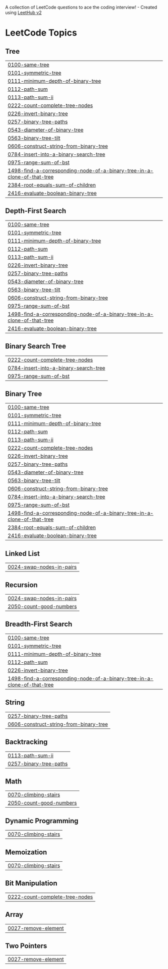 A collection of LeetCode questions to ace the coding interview! - Created using [LeetHub v2](https://github.com/arunbhardwaj/LeetHub-2.0)
<!---LeetCode Topics Start-->
# LeetCode Topics
## Tree
|  |
| ------- |
| [0100-same-tree](https://github.com/rishu1016/LeetCode/tree/master/0100-same-tree) |
| [0101-symmetric-tree](https://github.com/rishu1016/LeetCode/tree/master/0101-symmetric-tree) |
| [0111-minimum-depth-of-binary-tree](https://github.com/rishu1016/LeetCode/tree/master/0111-minimum-depth-of-binary-tree) |
| [0112-path-sum](https://github.com/rishu1016/LeetCode/tree/master/0112-path-sum) |
| [0113-path-sum-ii](https://github.com/rishu1016/LeetCode/tree/master/0113-path-sum-ii) |
| [0222-count-complete-tree-nodes](https://github.com/rishu1016/LeetCode/tree/master/0222-count-complete-tree-nodes) |
| [0226-invert-binary-tree](https://github.com/rishu1016/LeetCode/tree/master/0226-invert-binary-tree) |
| [0257-binary-tree-paths](https://github.com/rishu1016/LeetCode/tree/master/0257-binary-tree-paths) |
| [0543-diameter-of-binary-tree](https://github.com/rishu1016/LeetCode/tree/master/0543-diameter-of-binary-tree) |
| [0563-binary-tree-tilt](https://github.com/rishu1016/LeetCode/tree/master/0563-binary-tree-tilt) |
| [0606-construct-string-from-binary-tree](https://github.com/rishu1016/LeetCode/tree/master/0606-construct-string-from-binary-tree) |
| [0784-insert-into-a-binary-search-tree](https://github.com/rishu1016/LeetCode/tree/master/0784-insert-into-a-binary-search-tree) |
| [0975-range-sum-of-bst](https://github.com/rishu1016/LeetCode/tree/master/0975-range-sum-of-bst) |
| [1498-find-a-corresponding-node-of-a-binary-tree-in-a-clone-of-that-tree](https://github.com/rishu1016/LeetCode/tree/master/1498-find-a-corresponding-node-of-a-binary-tree-in-a-clone-of-that-tree) |
| [2384-root-equals-sum-of-children](https://github.com/rishu1016/LeetCode/tree/master/2384-root-equals-sum-of-children) |
| [2416-evaluate-boolean-binary-tree](https://github.com/rishu1016/LeetCode/tree/master/2416-evaluate-boolean-binary-tree) |
## Depth-First Search
|  |
| ------- |
| [0100-same-tree](https://github.com/rishu1016/LeetCode/tree/master/0100-same-tree) |
| [0101-symmetric-tree](https://github.com/rishu1016/LeetCode/tree/master/0101-symmetric-tree) |
| [0111-minimum-depth-of-binary-tree](https://github.com/rishu1016/LeetCode/tree/master/0111-minimum-depth-of-binary-tree) |
| [0112-path-sum](https://github.com/rishu1016/LeetCode/tree/master/0112-path-sum) |
| [0113-path-sum-ii](https://github.com/rishu1016/LeetCode/tree/master/0113-path-sum-ii) |
| [0226-invert-binary-tree](https://github.com/rishu1016/LeetCode/tree/master/0226-invert-binary-tree) |
| [0257-binary-tree-paths](https://github.com/rishu1016/LeetCode/tree/master/0257-binary-tree-paths) |
| [0543-diameter-of-binary-tree](https://github.com/rishu1016/LeetCode/tree/master/0543-diameter-of-binary-tree) |
| [0563-binary-tree-tilt](https://github.com/rishu1016/LeetCode/tree/master/0563-binary-tree-tilt) |
| [0606-construct-string-from-binary-tree](https://github.com/rishu1016/LeetCode/tree/master/0606-construct-string-from-binary-tree) |
| [0975-range-sum-of-bst](https://github.com/rishu1016/LeetCode/tree/master/0975-range-sum-of-bst) |
| [1498-find-a-corresponding-node-of-a-binary-tree-in-a-clone-of-that-tree](https://github.com/rishu1016/LeetCode/tree/master/1498-find-a-corresponding-node-of-a-binary-tree-in-a-clone-of-that-tree) |
| [2416-evaluate-boolean-binary-tree](https://github.com/rishu1016/LeetCode/tree/master/2416-evaluate-boolean-binary-tree) |
## Binary Search Tree
|  |
| ------- |
| [0222-count-complete-tree-nodes](https://github.com/rishu1016/LeetCode/tree/master/0222-count-complete-tree-nodes) |
| [0784-insert-into-a-binary-search-tree](https://github.com/rishu1016/LeetCode/tree/master/0784-insert-into-a-binary-search-tree) |
| [0975-range-sum-of-bst](https://github.com/rishu1016/LeetCode/tree/master/0975-range-sum-of-bst) |
## Binary Tree
|  |
| ------- |
| [0100-same-tree](https://github.com/rishu1016/LeetCode/tree/master/0100-same-tree) |
| [0101-symmetric-tree](https://github.com/rishu1016/LeetCode/tree/master/0101-symmetric-tree) |
| [0111-minimum-depth-of-binary-tree](https://github.com/rishu1016/LeetCode/tree/master/0111-minimum-depth-of-binary-tree) |
| [0112-path-sum](https://github.com/rishu1016/LeetCode/tree/master/0112-path-sum) |
| [0113-path-sum-ii](https://github.com/rishu1016/LeetCode/tree/master/0113-path-sum-ii) |
| [0222-count-complete-tree-nodes](https://github.com/rishu1016/LeetCode/tree/master/0222-count-complete-tree-nodes) |
| [0226-invert-binary-tree](https://github.com/rishu1016/LeetCode/tree/master/0226-invert-binary-tree) |
| [0257-binary-tree-paths](https://github.com/rishu1016/LeetCode/tree/master/0257-binary-tree-paths) |
| [0543-diameter-of-binary-tree](https://github.com/rishu1016/LeetCode/tree/master/0543-diameter-of-binary-tree) |
| [0563-binary-tree-tilt](https://github.com/rishu1016/LeetCode/tree/master/0563-binary-tree-tilt) |
| [0606-construct-string-from-binary-tree](https://github.com/rishu1016/LeetCode/tree/master/0606-construct-string-from-binary-tree) |
| [0784-insert-into-a-binary-search-tree](https://github.com/rishu1016/LeetCode/tree/master/0784-insert-into-a-binary-search-tree) |
| [0975-range-sum-of-bst](https://github.com/rishu1016/LeetCode/tree/master/0975-range-sum-of-bst) |
| [1498-find-a-corresponding-node-of-a-binary-tree-in-a-clone-of-that-tree](https://github.com/rishu1016/LeetCode/tree/master/1498-find-a-corresponding-node-of-a-binary-tree-in-a-clone-of-that-tree) |
| [2384-root-equals-sum-of-children](https://github.com/rishu1016/LeetCode/tree/master/2384-root-equals-sum-of-children) |
| [2416-evaluate-boolean-binary-tree](https://github.com/rishu1016/LeetCode/tree/master/2416-evaluate-boolean-binary-tree) |
## Linked List
|  |
| ------- |
| [0024-swap-nodes-in-pairs](https://github.com/rishu1016/LeetCode/tree/master/0024-swap-nodes-in-pairs) |
## Recursion
|  |
| ------- |
| [0024-swap-nodes-in-pairs](https://github.com/rishu1016/LeetCode/tree/master/0024-swap-nodes-in-pairs) |
| [2050-count-good-numbers](https://github.com/rishu1016/LeetCode/tree/master/2050-count-good-numbers) |
## Breadth-First Search
|  |
| ------- |
| [0100-same-tree](https://github.com/rishu1016/LeetCode/tree/master/0100-same-tree) |
| [0101-symmetric-tree](https://github.com/rishu1016/LeetCode/tree/master/0101-symmetric-tree) |
| [0111-minimum-depth-of-binary-tree](https://github.com/rishu1016/LeetCode/tree/master/0111-minimum-depth-of-binary-tree) |
| [0112-path-sum](https://github.com/rishu1016/LeetCode/tree/master/0112-path-sum) |
| [0226-invert-binary-tree](https://github.com/rishu1016/LeetCode/tree/master/0226-invert-binary-tree) |
| [1498-find-a-corresponding-node-of-a-binary-tree-in-a-clone-of-that-tree](https://github.com/rishu1016/LeetCode/tree/master/1498-find-a-corresponding-node-of-a-binary-tree-in-a-clone-of-that-tree) |
## String
|  |
| ------- |
| [0257-binary-tree-paths](https://github.com/rishu1016/LeetCode/tree/master/0257-binary-tree-paths) |
| [0606-construct-string-from-binary-tree](https://github.com/rishu1016/LeetCode/tree/master/0606-construct-string-from-binary-tree) |
## Backtracking
|  |
| ------- |
| [0113-path-sum-ii](https://github.com/rishu1016/LeetCode/tree/master/0113-path-sum-ii) |
| [0257-binary-tree-paths](https://github.com/rishu1016/LeetCode/tree/master/0257-binary-tree-paths) |
## Math
|  |
| ------- |
| [0070-climbing-stairs](https://github.com/rishu1016/LeetCode/tree/master/0070-climbing-stairs) |
| [2050-count-good-numbers](https://github.com/rishu1016/LeetCode/tree/master/2050-count-good-numbers) |
## Dynamic Programming
|  |
| ------- |
| [0070-climbing-stairs](https://github.com/rishu1016/LeetCode/tree/master/0070-climbing-stairs) |
## Memoization
|  |
| ------- |
| [0070-climbing-stairs](https://github.com/rishu1016/LeetCode/tree/master/0070-climbing-stairs) |
## Bit Manipulation
|  |
| ------- |
| [0222-count-complete-tree-nodes](https://github.com/rishu1016/LeetCode/tree/master/0222-count-complete-tree-nodes) |
## Array
|  |
| ------- |
| [0027-remove-element](https://github.com/rishu1016/LeetCode/tree/master/0027-remove-element) |
## Two Pointers
|  |
| ------- |
| [0027-remove-element](https://github.com/rishu1016/LeetCode/tree/master/0027-remove-element) |
<!---LeetCode Topics End-->